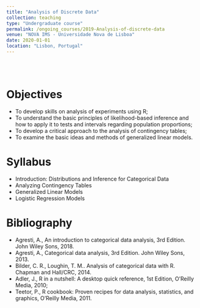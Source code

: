 ```yaml
---
title: "Analysis of Discrete Data"
collection: teaching
type: "Undergraduate course"
permalink: /ongoing_courses/2019-Analysis-of-discrete-data
venue: "NOVA IMS - Universidade Nova de Lisboa"
date: 2020-01-01
location: "Lisbon, Portugal"
---
```

<br/><br/>

Objectives
======
* To develop skills on analysis of experiments using R;
* To understand the basic principles of likelihood-based inference and how to apply it to tests and intervals regarding population proportions;
* To develop a critical approach to the analysis of contingency tables;
* To examine the basic ideas and methods of generalized linear models.

Syllabus
======
* Introduction: Distributions and Inference for Categorical Data
* Analyzing Contingency Tables
* Generalized Linear Models
* Logistic Regression Models


Bibliography
======
* Agresti, A., An introduction to categorical data analysis, 3rd Edition. John Wiley Sons, 2018.
* Agresti, A., Categorical data analysis, 3rd Edition. John Wiley Sons, 2013.
* Bilder, C. R., Loughin, T. M.. Analysis of categorical data with R. Chapman and Hall/CRC, 2014.
* Adler, J., R in a nutshell: A desktop quick reference, 1st Edition, O’Reilly Media, 2010;
* Teetor, P., R cookbook: Proven recipes for data analysis, statistics, and graphics, O’Reilly Media, 2011.
